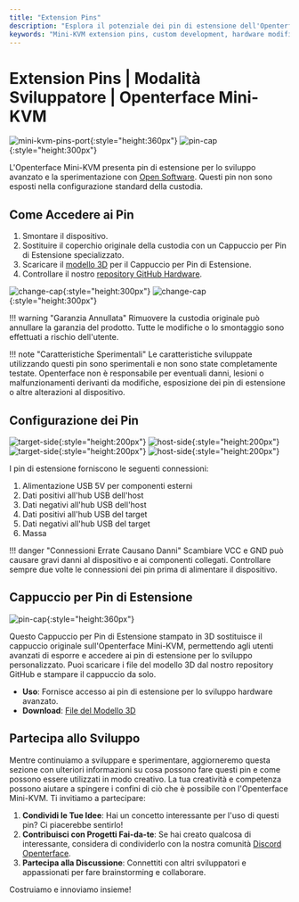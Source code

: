 ```yaml
---
title: "Extension Pins"
description: "Esplora il potenziale dei pin di estensione dell'Openterface Mini-KVM per lo sviluppo hardware personalizzato e progetti open-source."
keywords: "Mini-KVM extension pins, custom development, hardware modification, open-source KVM"
---
```


# **Extension Pins** | Modalità Sviluppatore | Openterface Mini-KVM

![mini-kvm-pins-port](https://assets.openterface.com/images/product/mini-kvm-pins-port.webp){:style="height:360px"}
![pin-cap](https://assets.openterface.com/images/product/part/pin-cap.webp){:style="height:300px"}

L'Openterface Mini-KVM presenta pin di estensione per lo sviluppo avanzato e la sperimentazione con [Open Software](/app). Questi pin non sono esposti nella configurazione standard della custodia.

## Come Accedere ai Pin

1. Smontare il dispositivo.
2. Sostituire il coperchio originale della custodia con un Cappuccio per Pin di Estensione specializzato.
3. Scaricare il [modello 3D](https://github.com/TechxArtisanStudio/Openterface_Mini-KVM_Hardware/tree/main/models) per il Cappuccio per Pin di Estensione.
4. Controllare il nostro [repository GitHub Hardware](https://github.com/TechxArtisanStudio/Openterface_Mini-KVM_Hardware).

![change-cap](https://assets.openterface.com/images/product/change-cap.svg#only-light){:style="height:300px"}
![change-cap](https://assets.openterface.com/images/product/change-cap_1.svg#only-dark){:style="height:300px"}

!!! warning "Garanzia Annullata"
    Rimuovere la custodia originale può annullare la garanzia del prodotto. Tutte le modifiche o lo smontaggio sono effettuati a rischio dell'utente.

!!! note "Caratteristiche Sperimentali"
    Le caratteristiche sviluppate utilizzando questi pin sono sperimentali e non sono state completamente testate. Openterface non è responsabile per eventuali danni, lesioni o malfunzionamenti derivanti da modifiche, esposizione dei pin di estensione o altre alterazioni al dispositivo.

## Configurazione dei Pin

![target-side](https://assets.openterface.com/images/product/extension-pins-1.svg#only-light){:style="height:200px"}
![host-side](https://assets.openterface.com/images/product/extension-pins-2.svg#only-light){:style="height:200px"}
![target-side](https://assets.openterface.com/images/product/extension-pins-1_1.svg#only-dark){:style="height:200px"}
![host-side](https://assets.openterface.com/images/product/extension-pins-2_1.svg#only-dark){:style="height:200px"}

I pin di estensione forniscono le seguenti connessioni:

1. Alimentazione USB 5V per componenti esterni
2. Dati positivi all'hub USB dell'host
3. Dati negativi all'hub USB dell'host
4. Dati positivi all'hub USB del target
5. Dati negativi all'hub USB del target
6. Massa

!!! danger "Connessioni Errate Causano Danni"
    Scambiare VCC e GND può causare gravi danni al dispositivo e ai componenti collegati. Controllare sempre due volte le connessioni dei pin prima di alimentare il dispositivo.

## Cappuccio per Pin di Estensione

![pin-cap](https://assets.openterface.com/images/product/part/pin-cap.webp){:style="height:360px"}

Questo Cappuccio per Pin di Estensione stampato in 3D sostituisce il cappuccio originale sull'Openterface Mini-KVM, permettendo agli utenti avanzati di esporre e accedere ai pin di estensione per lo sviluppo personalizzato. Puoi scaricare i file del modello 3D dal nostro repository GitHub e stampare il cappuccio da solo.

- **Uso**: Fornisce accesso ai pin di estensione per lo sviluppo hardware avanzato.
- **Download**: [File del Modello 3D](https://github.com/TechxArtisanStudio/Openterface_Mini-KVM_Hardware/tree/main/models)

## Partecipa allo Sviluppo

Mentre continuiamo a sviluppare e sperimentare, aggiorneremo questa sezione con ulteriori informazioni su cosa possono fare questi pin e come possono essere utilizzati in modo creativo. La tua creatività e competenza possono aiutare a spingere i confini di ciò che è possibile con l'Openterface Mini-KVM. Ti invitiamo a partecipare:

1. **Condividi le Tue Idee**: Hai un concetto interessante per l'uso di questi pin? Ci piacerebbe sentirlo!
2. **Contribuisci con Progetti Fai-da-te**: Se hai creato qualcosa di interessante, considera di condividerlo con la nostra comunità [Discord Openterface](/discord).
3. **Partecipa alla Discussione**: Connettiti con altri sviluppatori e appassionati per fare brainstorming e collaborare.

Costruiamo e innoviamo insieme!